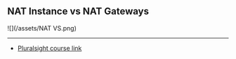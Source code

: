 ## NAT Instance vs NAT Gateways
![](/assets/NAT VS.png)

---

* [Pluralsight course link](https://app.pluralsight.com/player?course=aws-certified-solutions-architect-associate&author=elias-khnaser&name=aws-certified-solutions-architect-associate-m3&clip=2&mode=live)